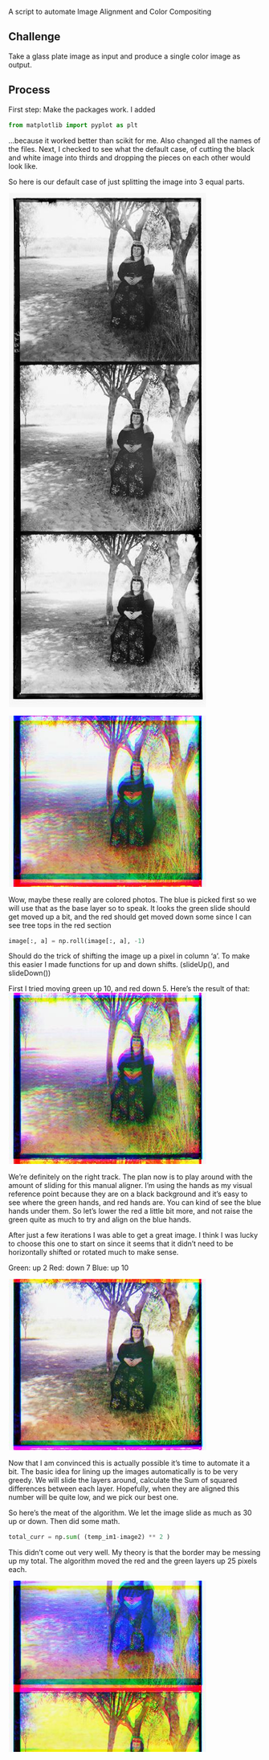 A script to automate Image Alignment and Color Compositing

## Challenge
Take a glass plate image as input and produce a single color image as output.

## Process
First step: Make the packages work.  I added

```python
from matplotlib import pyplot as plt
```
...because it worked better than scikit for me.  Also changed all the names of the files.  Next, I checked to see what the default case, of cutting the black and white image into thirds and dropping the pieces on each other would look like.

So here is our default case of just splitting the image into 3 equal parts.


![original lady](./pics/lady.jpg)


![funky lady](./output/lady_default.jpg)


Wow, maybe these really are colored photos. The blue is picked first so we will use that as the base layer so to speak.  It looks the green slide should get moved up a bit, and the red should get moved down some since I can see tree tops in the red section

```python
image[:, a] = np.roll(image[:, a], -1)
```

Should do the trick of shifting the image up a pixel in column ‘a’. To make this easier I made functions for up and down shifts. (slideUp(), and slideDown())

First I tried moving green up 10, and red down 5. Here’s the result of that:
![funky lady](./output/lady2.jpg)

We’re definitely on the right track. The plan now is to play around with the amount of sliding for this manual aligner.  I’m using the hands as my visual reference point because they are on a black background and it’s easy to see where the green hands, and red hands are.  You can kind of see the blue hands under them. So let’s lower the red a little bit more, and not raise the green quite as much to try and align on the blue hands.

After just a few iterations I was able to get a great image.  I think I was lucky to choose this one to start on since it seems that it didn’t need to be horizontally shifted or rotated much to make sense.

Green: up 2
Red: down 7
Blue: up 10

![aligned lady](./output/manual-lady.jpg)

Now that I am convinced this is actually possible it’s time to automate it a bit.
The basic idea for lining up the images automatically is to be very greedy.  We will slide the layers around, calculate the Sum of squared differences between each layer.  Hopefully, when they are aligned this number will be quite low, and we pick our best one.

So here’s the meat of the algorithm. We let the image slide as much as 30 up or down. Then did some math.

```python
total_curr = np.sum( (temp_im1-image2) ** 2 )
```

This didn’t come out very well. My theory is that the border may be messing up my total.  The algorithm moved the red and the green layers up 25 pixels each.

![auto lady 1](./output/automate-lady1.jpg)
